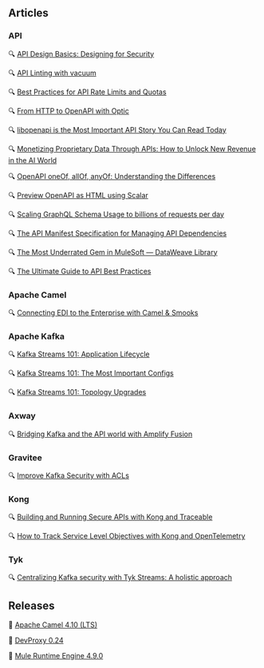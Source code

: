 ## Articles

### API

🔍 [API Design Basics: Designing for Security](https://apisyouwonthate.com/blog/api-design-basics-security/)

🔍 [API Linting with vacuum](https://bump.sh/blog/api-linting-with-vacuum)

🔍 [Best Practices for API Rate Limits and Quotas](https://dzone.com/articles/api-rate-limits-and-quotas-best-practices)

🔍 [From HTTP to OpenAPI with Optic](https://lornajane.net/posts/2025/from-http-to-openapi-with-optic)

🔍 [libopenapi is the Most Important API Story You Can Read Today](http://apievangelist.com/2025/02/14/libopenapi-is-the-most-important-api-story-you-can-read-today/)

🔍 [Monetizing Proprietary Data Through APIs: How to Unlock New Revenue in the AI World](https://nordicapis.com/monetizing-proprietary-data-through-apis-how-to-unlock-new-revenue-in-the-ai-world/)

🔍 [OpenAPI oneOf, allOf, anyOf: Understanding the Differences](https://liblab.com/blog/difference-between-openapis-oneof-allof-and-anyof)

🔍 [Preview OpenAPI as HTML using Scalar](https://lornajane.net/posts/2025/preview-openapi-as-html-using-scalar)

🔍 [Scaling GraphQL Schema Usage to billions of requests per day](https://wundergraph.com/blog/scaling_graphql_observability)

🔍 [The API Manifest Specification for Managing API Dependencies](http://apievangelist.com/2025/02/12/the-api-manifest-specification-for-managing-api-dependencies/)

🔍 [The Most Underrated Gem in MuleSoft — DataWeave Library](https://medium.com/another-integration-blog/the-most-underrated-gem-in-mulesoft-dataweave-library-285bf66bb579?source=rss----de302d1f3e9c---4)

🔍 [The Ultimate Guide to API Best Practices](https://nordicapis.com/the-ultimate-guide-to-api-best-practices/)

### Apache Camel

🔍 [Connecting EDI to the Enterprise with Camel & Smooks](https://camel.apache.org/blog/2025/02/connecting-edi-to-the-enterprise-with-camel-and-smooks/)

### Apache Kafka

🔍 [Kafka Streams 101: Application Lifecycle](https://www.responsive.dev/blog/app-lifecycle-kafka-streams-101)

🔍 [Kafka Streams 101: The Most Important Configs](https://www.responsive.dev/blog/important-configs-kafka-streams-101)

🔍 [Kafka Streams 101: Topology Upgrades](https://www.responsive.dev/blog/topology-upgrades-kafka-streams-101)

### Axway

🔍 [Bridging Kafka and the API world with Amplify Fusion](https://blog.axway.com/learning-center/apis/api-streaming/kafka-event-driven-apis-integration)

### Gravitee

🔍 [Improve Kafka Security with ACLs](https://www.gravitee.io/blog/improve-kafka-security-with-acls)

### Kong

🔍 [Building and Running Secure APIs with Kong and Traceable](https://konghq.com/blog/engineering/secure-apis-with-kong-and-traceable)

🔍 [How to Track Service Level Objectives with Kong and OpenTelemetry](https://konghq.com/blog/engineering/track-service-level-objectives-with-kong-and-opentelemetry)

### Tyk

🔍 [Centralizing Kafka security with Tyk Streams: A holistic approach](https://tyk.io/blog/centralizing-kafka-security-with-tyk-streams-a-holistic-approach/)

## Releases

🚀 [Apache Camel 4.10 (LTS)](https://camel.apache.org/blog/2025/02/camel410-whatsnew/)

🚀 [DevProxy 0.24](https://www.infoq.com/news/2025/02/devproxy-024-openapi)

🚀 [Mule Runtime Engine 4.9.0](https://docs.mulesoft.com/release-notes/mule-runtime/mule-4.9.0-release-notes)